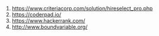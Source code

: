 1. https://www.criteriacorp.com/solution/hireselect_pro.php
2. https://coderpad.io/
3. https://www.hackerrank.com/
4. http://www.boundvariable.org/
